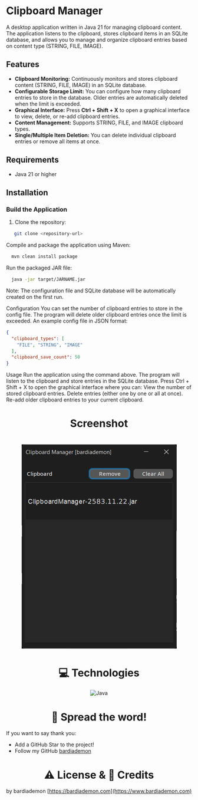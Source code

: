 # Clipboard Manager

A desktop application written in Java 21 for managing clipboard content. The application listens to the clipboard, stores clipboard items in an SQLite database, and allows you to manage and organize clipboard entries based on content type (STRING, FILE, IMAGE).

## Features

- **Clipboard Monitoring:** Continuously monitors and stores clipboard content (STRING, FILE, IMAGE) in an SQLite database.
- **Configurable Storage Limit:** You can configure how many clipboard entries to store in the database. Older entries are automatically deleted when the limit is exceeded.
- **Graphical Interface:** Press **Ctrl + Shift + X** to open a graphical interface to view, delete, or re-add clipboard entries.
- **Content Management:** Supports STRING, FILE, and IMAGE clipboard types.
- **Single/Multiple Item Deletion:** You can delete individual clipboard entries or remove all items at once.

## Requirements

- Java 21 or higher

## Installation

### Build the Application

1. Clone the repository:

```bash
   git clone <repository-url>
```

Compile and package the application using Maven:

```bash
  mvn clean install package
```

Run the packaged JAR file:

```bash
  java -jar target/JARNAME.jar
```

Note: The configuration file and SQLite database will be automatically created on the first run.

Configuration
You can set the number of clipboard entries to store in the config file. The program will delete older clipboard entries once the limit is exceeded. An example config file in JSON format:

```json
{
  "clipboard_types": [
	"FILE", "STRING", "IMAGE"
  ],
  "clipboard_save_count": 50
}
```

Usage
Run the application using the command above.
The program will listen to the clipboard and store entries in the SQLite database.
Press Ctrl + Shift + X to open the graphical interface where you can:
View the number of stored clipboard entries.
Delete entries (either one by one or all at once).
Re-add older clipboard entries to your current clipboard.

<h1 align="center">
    Screenshot
</h1>
<h1 align="center">
    <img src="screenshots/1.png" alt="screenshot">
</h1>

<h1 align="center">
    💻 Technologies
</h1>

<div align="center">
    <img src="https://user-images.githubusercontent.com/25181517/117201156-9a724800-adec-11eb-9a9d-3cd0f67da4bc.png" alt="Java"/>
</div>

<h1 align="center">
    🌟 Spread the word!
</h1>

If you want to say thank you:

- Add a GitHub Star to the project!
- Follow my GitHub [bardiademon](https://github.com/bardiademon)

<h1 align="center">
    ⚠️ License & 📝 Credits
</h1>

by bardiademon [https://bardiademon.com](https://www.bardiademon.com)
